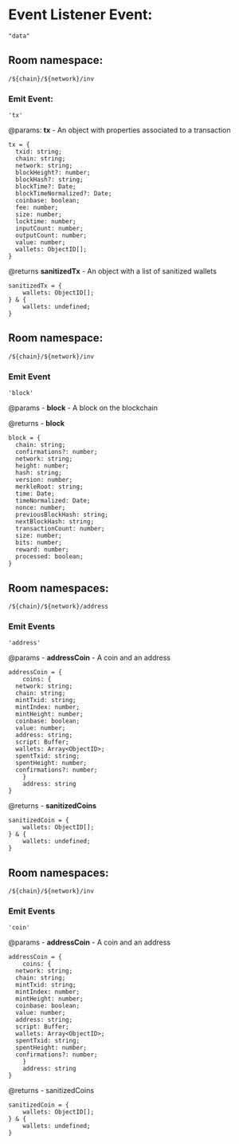 # Event Listener Event:
```
"data"
```

## Room namespace: 
```
/${chain}/${network}/inv
```

### Emit Event:
```
'tx'
```

@params: **tx** - An object with properties associated to a transaction
```
tx = {
  txid: string;
  chain: string;
  network: string;
  blockHeight?: number;
  blockHash?: string;
  blockTime?: Date;
  blockTimeNormalized?: Date;
  coinbase: boolean;
  fee: number;
  size: number;
  locktime: number;
  inputCount: number;
  outputCount: number;
  value: number;
  wallets: ObjectID[];
}
```

@returns **sanitizedTx** - An object with a list of sanitized wallets
```
sanitizedTx = {
    wallets: ObjectID[];
} & {
    wallets: undefined;
}
```

## Room namespace:
```
/${chain}/${network}/inv
```

### Emit Event
```
'block'
```

@params - **block** - A block on the blockchain

@returns - **block**
```
block = {
  chain: string;
  confirmations?: number;
  network: string;
  height: number;
  hash: string;
  version: number;
  merkleRoot: string;
  time: Date;
  timeNormalized: Date;
  nonce: number;
  previousBlockHash: string;
  nextBlockHash: string;
  transactionCount: number;
  size: number;
  bits: number;
  reward: number;
  processed: boolean;
}
```

## Room namespaces: 
```
/${chain}/${network}/address
```

### Emit Events
```
'address'
```

@params - **addressCoin** - A coin and an address
```
addressCoin = { 
    coins: {
  network: string;
  chain: string;
  mintTxid: string;
  mintIndex: number;
  mintHeight: number;
  coinbase: boolean;
  value: number;
  address: string;
  script: Buffer;
  wallets: Array<ObjectID>;
  spentTxid: string;
  spentHeight: number;
  confirmations?: number;
    }
    address: string
}
```

@returns - **sanitizedCoins**
```
sanitizedCoin = {
    wallets: ObjectID[];
} & {
    wallets: undefined;
}
```

## Room namespaces: 
```
/${chain}/${network}/inv
```

### Emit Events
```
'coin'
```

@params - **addressCoin** - A coin and an address
```
addressCoin = { 
    coins: {
  network: string;
  chain: string;
  mintTxid: string;
  mintIndex: number;
  mintHeight: number;
  coinbase: boolean;
  value: number;
  address: string;
  script: Buffer;
  wallets: Array<ObjectID>;
  spentTxid: string;
  spentHeight: number;
  confirmations?: number;
    }
    address: string
}
```

@returns - sanitizedCoins
```
sanitizedCoin = {
    wallets: ObjectID[];
} & {
    wallets: undefined;
}
```